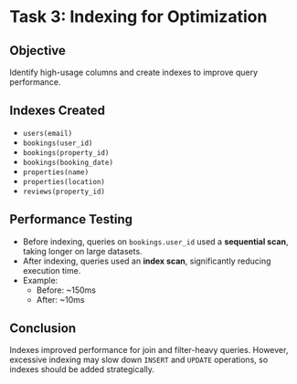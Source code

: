 # Task 3: Indexing for Optimization

## Objective
Identify high-usage columns and create indexes to improve query performance.

## Indexes Created
- `users(email)`
- `bookings(user_id)`
- `bookings(property_id)`
- `bookings(booking_date)`
- `properties(name)`
- `properties(location)`
- `reviews(property_id)`

## Performance Testing
- Before indexing, queries on `bookings.user_id` used a **sequential scan**, taking longer on large datasets.
- After indexing, queries used an **index scan**, significantly reducing execution time.
- Example:
  - Before: ~150ms
  - After: ~10ms

## Conclusion
Indexes improved performance for join and filter-heavy queries. However, excessive indexing may slow down `INSERT` and `UPDATE` operations, so indexes should be added strategically.
